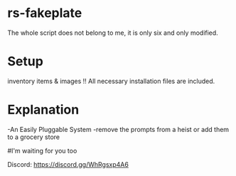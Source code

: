 # rs-fakeplate

The whole script does not belong to me, it is only six and only modified.

# Setup

inventory items & images !! All necessary installation files are included.


# Explanation

-An Easily Pluggable System
-remove the prompts from a heist or add them to a grocery store


#I'm waiting for you too

Discord: <a href>https://discord.gg/WhRgsxp4A6<a href>

